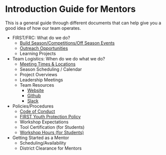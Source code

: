 # Introduction Guide for Mentors

This is a general guide through different documents that can help give you a
good idea of how our team operates.

- FIRST/FRC: What do we do?
	- [Build Season/Competitions/Off Season Events](../resources/frc-overview.md#build-season--competition-season)
	- [Outreach Opportunities](../resources/frc-overview.md#community-outreach)
	- Learning Projects
- Team Logistics: When do we do what we do?
	- [Meeting Times & Locations](../contract.md)
	- Season Scheduling / Calendar
	- Project Overviews
	- Leadership Meetings
	- Team Resources
		- [Website](http://team3128.org)
		- [Github](http://github.com/Team3128)
		- [Slack](http://team3128.slack.com)
- Policies/Procedures
	- [Code of Conduct](../contract.md#code-of-conduct)
	- [FIRST Youth Protection Policy](http://www.firstinspires.org/resource-library/youth-protection-policy)
	- Workshop Expectations
	- Tool Certification (for Students)
	- [Workshop Hours (for Students)](../resources/attendance.md)
- Getting Started as a Mentor
	- Scheduling/Availability
	- District Clearance for Mentors
